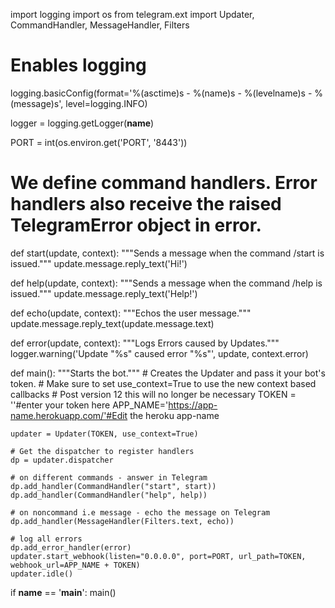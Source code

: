 import logging
import os
from telegram.ext import Updater, CommandHandler, MessageHandler, Filters

# Enables logging
logging.basicConfig(format='%(asctime)s - %(name)s - %(levelname)s - %(message)s',
                    level=logging.INFO)

logger = logging.getLogger(__name__)

PORT = int(os.environ.get('PORT', '8443'))

# We define command handlers. Error handlers also receive the raised TelegramError object in error.
def start(update, context):
    """Sends a message when the command /start is issued."""
    update.message.reply_text('Hi!')


def help(update, context):
    """Sends a message when the command /help is issued."""
    update.message.reply_text('Help!')


def echo(update, context):
    """Echos the user message."""
    update.message.reply_text(update.message.text)


def error(update, context):
    """Logs Errors caused by Updates."""
    logger.warning('Update "%s" caused error "%s"', update, context.error)


def main():
    """Starts the bot."""
    # Creates the Updater and pass it your bot's token.
    # Make sure to set use_context=True to use the new context based callbacks
    # Post version 12 this will no longer be necessary
    TOKEN = ''#enter your token here
    APP_NAME='https://app-name.herokuapp.com/'#Edit the heroku app-name
    
    updater = Updater(TOKEN, use_context=True)

    # Get the dispatcher to register handlers
    dp = updater.dispatcher

    # on different commands - answer in Telegram
    dp.add_handler(CommandHandler("start", start))
    dp.add_handler(CommandHandler("help", help))

    # on noncommand i.e message - echo the message on Telegram
    dp.add_handler(MessageHandler(Filters.text, echo))

    # log all errors
    dp.add_error_handler(error)
    updater.start_webhook(listen="0.0.0.0", port=PORT, url_path=TOKEN, webhook_url=APP_NAME + TOKEN)
    updater.idle()


if __name__ == '__main__':
    main()
